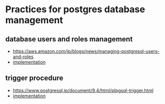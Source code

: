 # Practices for postgres database management

## database users and roles management
* https://aws.amazon.com/jp/blogs/news/managing-postgresql-users-and-roles
* [implementation](/init/init.sql)

## trigger procedure
* https://www.postgresql.jp/document/9.4/html/plpgsql-trigger.html
* [implementation](/init/init.sql)
